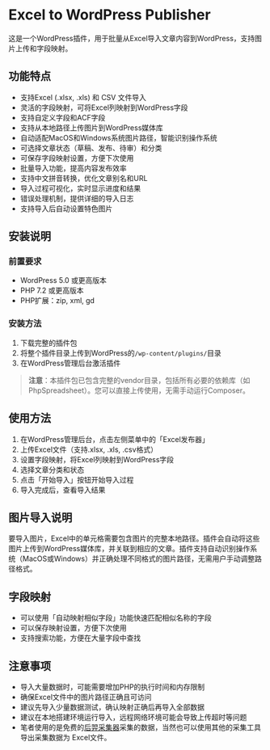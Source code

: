 # Excel to WordPress Publisher

这是一个WordPress插件，用于批量从Excel导入文章内容到WordPress，支持图片上传和字段映射。

## 功能特点

- 支持Excel (.xlsx, .xls) 和 CSV 文件导入
- 灵活的字段映射，可将Excel列映射到WordPress字段
- 支持自定义字段和ACF字段
- 支持从本地路径上传图片到WordPress媒体库
- 自动适配MacOS和Windows系统图片路径，智能识别操作系统
- 可选择文章状态（草稿、发布、待审）和分类
- 可保存字段映射设置，方便下次使用
- 批量导入功能，提高内容发布效率
- 支持中文拼音转换，优化文章别名和URL
- 导入过程可视化，实时显示进度和结果
- 错误处理机制，提供详细的导入日志
- 支持导入后自动设置特色图片

## 安装说明

### 前置要求

- WordPress 5.0 或更高版本
- PHP 7.2 或更高版本
- PHP扩展：zip, xml, gd

### 安装方法

1. 下载完整的插件包
2. 将整个插件目录上传到WordPress的`/wp-content/plugins/`目录
3. 在WordPress管理后台激活插件

> **注意**：本插件包已包含完整的vendor目录，包括所有必要的依赖库（如PhpSpreadsheet）。您可以直接上传使用，无需手动运行Composer。

## 使用方法

1. 在WordPress管理后台，点击左侧菜单中的「Excel发布器」
2. 上传Excel文件（支持.xlsx, .xls, .csv格式）
3. 设置字段映射，将Excel列映射到WordPress字段
4. 选择文章分类和状态
5. 点击「开始导入」按钮开始导入过程
6. 导入完成后，查看导入结果

## 图片导入说明

要导入图片，Excel中的单元格需要包含图片的完整本地路径。插件会自动将这些图片上传到WordPress媒体库，并关联到相应的文章。插件支持自动识别操作系统（MacOS或Windows）并正确处理不同格式的图片路径，无需用户手动调整路径格式。

## 字段映射

- 可以使用「自动映射相似字段」功能快速匹配相似名称的字段
- 可以保存映射设置，方便下次使用
- 支持搜索功能，方便在大量字段中查找

## 注意事项

- 导入大量数据时，可能需要增加PHP的执行时间和内存限制
- 确保Excel文件中的图片路径正确且可访问
- 建议先导入少量数据测试，确认映射正确后再导入全部数据
- 建议在本地搭建环境运行导入，远程网络环境可能会导致上传超时等问题
- 笔者使用的是免费的[后羿采集器](https://www.houyicaiji.com/)采集的数据，当然也可以使用其他的采集工具导出采集数据为 Excel文件。